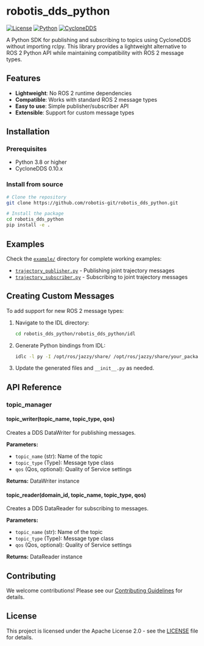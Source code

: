 # robotis_dds_python
[![License](https://img.shields.io/badge/License-Apache%202.0-blue.svg)](https://opensource.org/licenses/Apache-2.0)
[![Python](https://img.shields.io/badge/python-3.8+-blue.svg)](https://www.python.org/downloads/)
[![CycloneDDS](https://img.shields.io/badge/CycloneDDS-0.10.x-green.svg)](https://github.com/eclipse-cyclonedds/cyclonedds)

A Python SDK for publishing and subscribing to topics using CycloneDDS without importing rclpy. This library provides a lightweight alternative to ROS 2 Python API while maintaining compatibility with ROS 2 message types.

## Features

- **Lightweight**: No ROS 2 runtime dependencies
- **Compatible**: Works with standard ROS 2 message types
- **Easy to use**: Simple publisher/subscriber API
- **Extensible**: Support for custom message types

## Installation

### Prerequisites

- Python 3.8 or higher
- CycloneDDS 0.10.x

### Install from source

```bash
# Clone the repository
git clone https://github.com/robotis-git/robotis_dds_python.git

# Install the package
cd robotis_dds_python
pip install -e .
```

## Examples

Check the [`example/`](example/) directory for complete working examples:

- [`trajectory_publisher.py`](example/trajectory_publisher.py) - Publishing joint trajectory messages
- [`trajectory_subscriber.py`](example/trajectory_subscriber.py) - Subscribing to joint trajectory messages

## Creating Custom Messages

To add support for new ROS 2 message types:

1. Navigate to the IDL directory:
   ```bash
   cd robotis_dds_python/robotis_dds_python/idl
   ```

2. Generate Python bindings from IDL:
   ```bash
   idlc -l py -I /opt/ros/jazzy/share/ /opt/ros/jazzy/share/your_package/msg/{YourMessage}.idl
   ```

3. Update the generated files and `__init__.py` as needed.

## API Reference

### topic_manager

#### topic_writer(topic_name, topic_type, qos)

Creates a DDS DataWriter for publishing messages.

**Parameters:**
- `topic_name` (str): Name of the topic
- `topic_type` (Type): Message type class
- `qos` (Qos, optional): Quality of Service settings

**Returns:** DataWriter instance

#### topic_reader(domain_id, topic_name, topic_type, qos)

Creates a DDS DataReader for subscribing to messages.

**Parameters:**
- `topic_name` (str): Name of the topic
- `topic_type` (Type): Message type class
- `qos` (Qos, optional): Quality of Service settings

**Returns:** DataReader instance

## Contributing

We welcome contributions! Please see our [Contributing Guidelines](CONTRIBUTING.md) for details.

## License

This project is licensed under the Apache License 2.0 - see the [LICENSE](LICENSE) file for details.
